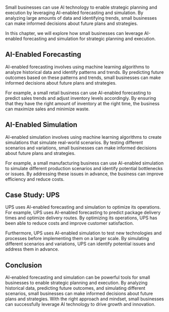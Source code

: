 
Small businesses can use AI technology to enable strategic planning and execution by leveraging AI-enabled forecasting and simulation. By analyzing large amounts of data and identifying trends, small businesses can make informed decisions about future plans and strategies.

In this chapter, we will explore how small businesses can leverage AI-enabled forecasting and simulation for strategic planning and execution.

AI-Enabled Forecasting
----------------------

AI-enabled forecasting involves using machine learning algorithms to analyze historical data and identify patterns and trends. By predicting future outcomes based on these patterns and trends, small businesses can make informed decisions about future plans and strategies.

For example, a small retail business can use AI-enabled forecasting to predict sales trends and adjust inventory levels accordingly. By ensuring that they have the right amount of inventory at the right time, the business can maximize sales and minimize waste.

AI-Enabled Simulation
---------------------

AI-enabled simulation involves using machine learning algorithms to create simulations that simulate real-world scenarios. By testing different scenarios and variations, small businesses can make informed decisions about future plans and strategies.

For example, a small manufacturing business can use AI-enabled simulation to simulate different production scenarios and identify potential bottlenecks or issues. By addressing these issues in advance, the business can improve efficiency and reduce costs.

Case Study: UPS
---------------

UPS uses AI-enabled forecasting and simulation to optimize its operations. For example, UPS uses AI-enabled forecasting to predict package delivery times and optimize delivery routes. By optimizing its operations, UPS has been able to reduce costs and improve customer satisfaction.

Furthermore, UPS uses AI-enabled simulation to test new technologies and processes before implementing them on a larger scale. By simulating different scenarios and variations, UPS can identify potential issues and address them in advance.

Conclusion
----------

AI-enabled forecasting and simulation can be powerful tools for small businesses to enable strategic planning and execution. By analyzing historical data, predicting future outcomes, and simulating different scenarios, small businesses can make informed decisions about future plans and strategies. With the right approach and mindset, small businesses can successfully leverage AI technology to drive growth and innovation.
